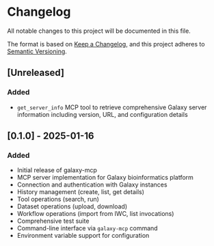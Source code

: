 # Changelog

All notable changes to this project will be documented in this file.

The format is based on [Keep a Changelog](https://keepachangelog.com/en/1.0.0/),
and this project adheres to [Semantic Versioning](https://semver.org/spec/v2.0.0.html).

## [Unreleased]

### Added

- `get_server_info` MCP tool to retrieve comprehensive Galaxy server information including version, URL, and configuration details

## [0.1.0] - 2025-01-16

### Added

- Initial release of galaxy-mcp
- MCP server implementation for Galaxy bioinformatics platform
- Connection and authentication with Galaxy instances
- History management (create, list, get details)
- Tool operations (search, run)
- Dataset operations (upload, download)
- Workflow operations (import from IWC, list invocations)
- Comprehensive test suite
- Command-line interface via `galaxy-mcp` command
- Environment variable support for configuration
